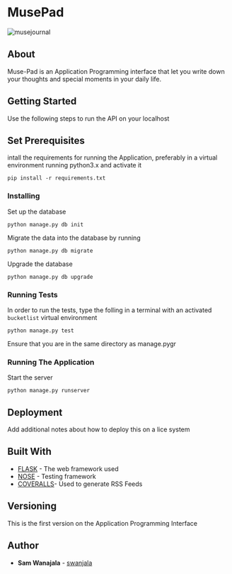 # MusePad

![musejournal](https://user-images.githubusercontent.com/24252450/41875468-9e509112-78d3-11e8-894d-78a9f67f007b.png)

## About 
Muse-Pad is an Application Programming interface that let you write down your thoughts and special moments in your daily life.

## Getting Started

Use the following steps to run the API on your localhost

## Set Prerequisites
intall the requirements for running the Application, preferably in a virtual environment running python3.x and activate it

```
pip install -r requirements.txt

```
### Installing

Set up the database

```
python manage.py db init

```

Migrate the data into the database by running 

```
python manage.py db migrate

```
Upgrade the database

```
python manage.py db upgrade

```

### Running Tests

In order to run the tests, type the folling in a terminal with an activated `bucketlist` virtual environment

```
python manage.py test

```
Ensure that you are in the same directory as manage.pygr

### Running The Application 

Start the server

```
python manage.py runserver

```

## Deployment
Add additional notes about how to deploy this on a lice system

## Built With 

* [FLASK](https://flask/pocoo.org) - The web framework used
* [NOSE](https://nose.readthedocs.io/en/latest/) - Testing framework
* [COVERALLS](https://coveralls.io/)- Used to generate RSS Feeds 

## Versioning

This is the first version on the Application Programming Interface 

## Author
* **Sam Wanajala** - [swanjala](https://github.com/swanjala)